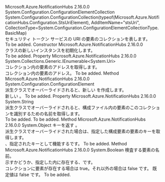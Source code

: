 <Type Name="StsUriElementCollection" FullName="Microsoft.Azure.NotificationHubs.Configuration.StsUriElementCollection">
  <TypeSignature Language="C#" Value="public sealed class StsUriElementCollection : System.Configuration.ConfigurationElementCollection" />
  <TypeSignature Language="ILAsm" Value=".class public auto ansi sealed beforefieldinit StsUriElementCollection extends System.Configuration.ConfigurationElementCollection" />
  <TypeSignature Language="DocId" Value="T:Microsoft.Azure.NotificationHubs.Configuration.StsUriElementCollection" />
  <TypeSignature Language="VB.NET" Value="Public NotInheritable Class StsUriElementCollection&#xA;Inherits ConfigurationElementCollection" />
  <TypeSignature Language="F#" Value="type StsUriElementCollection = class&#xA;    inherit ConfigurationElementCollection" />
  <AssemblyInfo>
    <AssemblyName>Microsoft.Azure.NotificationHubs</AssemblyName>
    <AssemblyVersion>2.16.0.0</AssemblyVersion>
  </AssemblyInfo>
  <Base>
    <BaseTypeName>System.Configuration.ConfigurationElementCollection</BaseTypeName>
  </Base>
  <Interfaces />
  <Attributes>
    <Attribute>
      <AttributeName>System.Configuration.ConfigurationCollection(typeof(Microsoft.Azure.NotificationHubs.Configuration.StsUriElement), AddItemName="stsUri", CollectionType=System.Configuration.ConfigurationElementCollectionType.BasicMap)</AttributeName>
    </Attribute>
  </Attributes>
  <Docs>
    <summary>セキュリティ トークン サービスの URI の要素のコレクションを表します。</summary>
    <remarks>To be added.</remarks>
  </Docs>
  <Members>
    <Member MemberName=".ctor">
      <MemberSignature Language="C#" Value="public StsUriElementCollection ();" />
      <MemberSignature Language="ILAsm" Value=".method public hidebysig specialname rtspecialname instance void .ctor() cil managed" />
      <MemberSignature Language="DocId" Value="M:Microsoft.Azure.NotificationHubs.Configuration.StsUriElementCollection.#ctor" />
      <MemberSignature Language="VB.NET" Value="Public Sub New ()" />
      <MemberType>Constructor</MemberType>
      <AssemblyInfo>
        <AssemblyName>Microsoft.Azure.NotificationHubs</AssemblyName>
        <AssemblyVersion>2.16.0.0</AssemblyVersion>
      </AssemblyInfo>
      <Parameters />
      <Docs>
        <summary><see cref="T:Microsoft.Azure.NotificationHubs.Configuration.StsUriElementCollection" /> クラスの新しいインスタンスを初期化します。</summary>
        <remarks>To be added.</remarks>
      </Docs>
    </Member>
    <Member MemberName="Addresses">
      <MemberSignature Language="C#" Value="public System.Collections.Generic.IEnumerable&lt;Uri&gt; Addresses { get; }" />
      <MemberSignature Language="ILAsm" Value=".property instance class System.Collections.Generic.IEnumerable`1&lt;class System.Uri&gt; Addresses" />
      <MemberSignature Language="DocId" Value="P:Microsoft.Azure.NotificationHubs.Configuration.StsUriElementCollection.Addresses" />
      <MemberSignature Language="VB.NET" Value="Public ReadOnly Property Addresses As IEnumerable(Of Uri)" />
      <MemberSignature Language="F#" Value="member this.Addresses : seq&lt;Uri&gt;" Usage="Microsoft.Azure.NotificationHubs.Configuration.StsUriElementCollection.Addresses" />
      <MemberType>Property</MemberType>
      <AssemblyInfo>
        <AssemblyName>Microsoft.Azure.NotificationHubs</AssemblyName>
        <AssemblyVersion>2.16.0.0</AssemblyVersion>
      </AssemblyInfo>
      <ReturnValue>
        <ReturnType>System.Collections.Generic.IEnumerable&lt;System.Uri&gt;</ReturnType>
      </ReturnValue>
      <Docs>
        <summary>コレクション内の要素のアドレスを取得します。</summary>
        <value>コレクション内の要素のアドレス。</value>
        <remarks>To be added.</remarks>
      </Docs>
    </Member>
    <Member MemberName="CreateNewElement">
      <MemberSignature Language="C#" Value="protected override System.Configuration.ConfigurationElement CreateNewElement ();" />
      <MemberSignature Language="ILAsm" Value=".method familyhidebysig virtual instance class System.Configuration.ConfigurationElement CreateNewElement() cil managed" />
      <MemberSignature Language="DocId" Value="M:Microsoft.Azure.NotificationHubs.Configuration.StsUriElementCollection.CreateNewElement" />
      <MemberSignature Language="VB.NET" Value="Protected Overrides Function CreateNewElement () As ConfigurationElement" />
      <MemberSignature Language="F#" Value="override this.CreateNewElement : unit -&gt; System.Configuration.ConfigurationElement" Usage="stsUriElementCollection.CreateNewElement " />
      <MemberType>Method</MemberType>
      <AssemblyInfo>
        <AssemblyName>Microsoft.Azure.NotificationHubs</AssemblyName>
        <AssemblyVersion>2.16.0.0</AssemblyVersion>
      </AssemblyInfo>
      <ReturnValue>
        <ReturnType>System.Configuration.ConfigurationElement</ReturnType>
      </ReturnValue>
      <Parameters />
      <Docs>
        <summary>
            派生クラスでオーバーライドされると、新しい <see cref="T:System.Configuration.ConfigurationElement" /> を作成します。
            </summary>
        <returns>
            新しい <see cref="T:System.Configuration.ConfigurationElement" />。
            </returns>
        <remarks>To be added.</remarks>
      </Docs>
    </Member>
    <Member MemberName="ElementName">
      <MemberSignature Language="C#" Value="protected override string ElementName { get; }" />
      <MemberSignature Language="ILAsm" Value=".property instance string ElementName" />
      <MemberSignature Language="DocId" Value="P:Microsoft.Azure.NotificationHubs.Configuration.StsUriElementCollection.ElementName" />
      <MemberSignature Language="VB.NET" Value="Protected Overrides ReadOnly Property ElementName As String" />
      <MemberSignature Language="F#" Value="member this.ElementName : string" Usage="Microsoft.Azure.NotificationHubs.Configuration.StsUriElementCollection.ElementName" />
      <MemberType>Property</MemberType>
      <AssemblyInfo>
        <AssemblyName>Microsoft.Azure.NotificationHubs</AssemblyName>
        <AssemblyVersion>2.16.0.0</AssemblyVersion>
      </AssemblyInfo>
      <ReturnValue>
        <ReturnType>System.String</ReturnType>
      </ReturnValue>
      <Docs>
        <summary>
            派生クラスでオーバーライドされると、構成ファイル内の要素のこのコレクションを識別するための名前を取得します。
            </summary>
        <value>To be added.</value>
        <remarks>To be added.</remarks>
      </Docs>
    </Member>
    <Member MemberName="GetElementKey">
      <MemberSignature Language="C#" Value="protected override object GetElementKey (System.Configuration.ConfigurationElement element);" />
      <MemberSignature Language="ILAsm" Value=".method familyhidebysig virtual instance object GetElementKey(class System.Configuration.ConfigurationElement element) cil managed" />
      <MemberSignature Language="DocId" Value="M:Microsoft.Azure.NotificationHubs.Configuration.StsUriElementCollection.GetElementKey(System.Configuration.ConfigurationElement)" />
      <MemberSignature Language="VB.NET" Value="Protected Overrides Function GetElementKey (element As ConfigurationElement) As Object" />
      <MemberSignature Language="F#" Value="override this.GetElementKey : System.Configuration.ConfigurationElement -&gt; obj" Usage="stsUriElementCollection.GetElementKey element" />
      <MemberType>Method</MemberType>
      <AssemblyInfo>
        <AssemblyName>Microsoft.Azure.NotificationHubs</AssemblyName>
        <AssemblyVersion>2.16.0.0</AssemblyVersion>
      </AssemblyInfo>
      <ReturnValue>
        <ReturnType>System.Object</ReturnType>
      </ReturnValue>
      <Parameters>
        <Parameter Name="element" Type="System.Configuration.ConfigurationElement" />
      </Parameters>
      <Docs>
        <param name="element">キーを返す <see cref="T:System.Configuration.ConfigurationElement" />。</param>
        <summary>
            派生クラスでオーバーライドされた場合は、指定した構成要素の要素のキーを取得します。
            </summary>
        <returns>
            <see cref="T:System.Object" /> 、指定されたキーとして機能する<see cref="T:System.Configuration.ConfigurationElement" />です。
            </returns>
        <remarks>To be added.</remarks>
      </Docs>
    </Member>
    <Member MemberName="IsElementName">
      <MemberSignature Language="C#" Value="protected override bool IsElementName (string elementName);" />
      <MemberSignature Language="ILAsm" Value=".method familyhidebysig virtual instance bool IsElementName(string elementName) cil managed" />
      <MemberSignature Language="DocId" Value="M:Microsoft.Azure.NotificationHubs.Configuration.StsUriElementCollection.IsElementName(System.String)" />
      <MemberSignature Language="VB.NET" Value="Protected Overrides Function IsElementName (elementName As String) As Boolean" />
      <MemberSignature Language="F#" Value="override this.IsElementName : string -&gt; bool" Usage="stsUriElementCollection.IsElementName elementName" />
      <MemberType>Method</MemberType>
      <AssemblyInfo>
        <AssemblyName>Microsoft.Azure.NotificationHubs</AssemblyName>
        <AssemblyVersion>2.16.0.0</AssemblyVersion>
      </AssemblyInfo>
      <ReturnValue>
        <ReturnType>System.Boolean</ReturnType>
      </ReturnValue>
      <Parameters>
        <Parameter Name="elementName" Type="System.String" />
      </Parameters>
      <Docs>
        <param name="elementName">検査する要素の名前。</param>
        <summary>
            示すかどうか、指定した<see cref="T:System.Configuration.ConfigurationElement" />内に存在する、<see cref="T:System.Configuration.ConfigurationElementCollection" />です。
            </summary>
        <returns>
            コレクションに要素が存在する場合は true。それ以外の場合は false です。 既定値は false です。
            </returns>
        <remarks>To be added.</remarks>
      </Docs>
    </Member>
  </Members>
</Type>